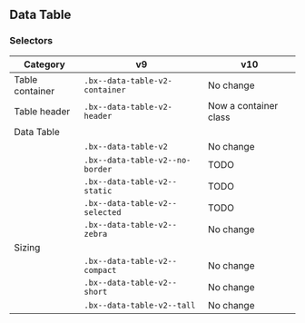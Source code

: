 ## Data Table

### Selectors

| Category        | v9                              | v10                   |
| --------------- | ------------------------------- | --------------------- |
| Table container | `.bx--data-table-v2-container`  | No change             |
| Table header    | `.bx--data-table-v2-header`     | Now a container class |
| Data Table      |                                 |                       |
|                 | `.bx--data-table-v2`            | No change             |
|                 | `.bx--data-table-v2--no-border` | TODO                  |
|                 | `.bx--data-table-v2--static`    | TODO                  |
|                 | `.bx--data-table-v2--selected`  | TODO                  |
|                 | `.bx--data-table-v2--zebra`     | No change             |
| Sizing          |                                 |                       |
|                 | `.bx--data-table-v2--compact`   | No change             |
|                 | `.bx--data-table-v2--short`     | No change             |
|                 | `.bx--data-table-v2--tall`      | No change             |
